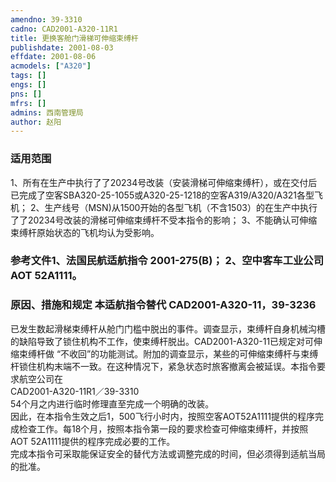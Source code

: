 ```yaml
---
amendno: 39-3310  
cadno: CAD2001-A320-11R1  
title: 更换客舱门滑梯可伸缩束缚杆  
publishdate: 2001-08-03  
effdate: 2001-08-06  
acmodels: ["A320"]  
tags: []  
engs: []  
pns: []  
mfrs: []  
admins: 西南管理局  
author: 赵阳  
---
```

  
### 适用范围  
1、所有在生产中执行了了20234号改装（安装滑梯可伸缩束缚杆），或在交付后已完成了空客SBA320-25-1055或A320-25-1218的空客A319/A320/A321各型飞机；
2、生产线号（MSN)从1500开始的各型飞机（不含1503）的在生产中执行了了20234号改装的滑梯可伸缩束缚杆不受本指令的影响；     3、不能确认可伸缩束缚杆原始状态的飞机均认为受影响。  
  
<!--more-->  
### 参考文件1、法国民航适航指令 2001-275(B)； 2、空中客车工业公司 AOT 52A1111。  
  
### 原因、措施和规定 本适航指令替代 CAD2001-A320-11，39-3236  
已发生数起滑梯束缚杆从舱门门槛中脱出的事件。调查显示，束缚杆自身机械沟槽的缺陷导致了锁住机构不工作，使束缚杆脱出。CAD2001-A320-11已规定对可伸缩束缚杆做 “不收回”的功能测试。附加的调查显示，某些的可伸缩束缚杆与束缚杆锁住机构末端不一致。在这种情况下，紧急状态时旅客撤离会被延误。本指令要求航空公司在  
  CAD2001-A320-11R1／39-3310  
54个月之内进行临时修理直至完成一个明确的改装。  
因此，在本指令生效之后1，500飞行小时内，按照空客AOT52A1111提供的程序完成检查工作。每18个月，按照本指令第一段的要求检查可伸缩束缚杆，并按照AOT 52A1111提供的程序完成必要的工作。  
完成本指令可采取能保证安全的替代方法或调整完成的时间，但必须得到适航当局的批准。  
